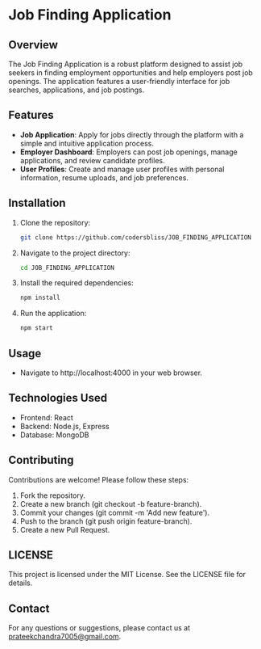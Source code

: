 # Job Finding Application

## Overview

The Job Finding Application is a robust platform designed to assist job seekers in finding employment opportunities and help employers post job openings. The application features a user-friendly interface for job searches, applications, and job postings.

## Features

- **Job Application**: Apply for jobs directly through the platform with a simple and intuitive application process.
- **Employer Dashboard**: Employers can post job openings, manage applications, and review candidate profiles.
- **User Profiles**: Create and manage user profiles with personal information, resume uploads, and job preferences.

## Installation

1. Clone the repository:
   ```bash
   git clone https://github.com/codersbliss/JOB_FINDING_APPLICATION

1. Navigate to the project directory:
   ```bash
   cd JOB_FINDING_APPLICATION

1. Install the required dependencies:
   ```bash
   npm install
   
1. Run the application:
   ```bash
   npm start

## Usage

- Navigate to http://localhost:4000 in your web browser.
  
## Technologies Used

- Frontend: React
- Backend: Node.js, Express
- Database: MongoDB

## Contributing

Contributions are welcome! Please follow these steps:

1. Fork the repository.
2. Create a new branch (git checkout -b feature-branch).
3. Commit your changes (git commit -m 'Add new feature').
4. Push to the branch (git push origin feature-branch).
5. Create a new Pull Request.

## LICENSE

This project is licensed under the MIT License. See the LICENSE file for details.

## Contact

For any questions or suggestions, please contact us at prateekchandra7005@gmail.com.
